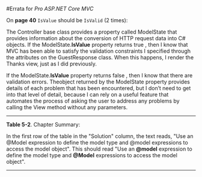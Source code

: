 #Errata for *Pro ASP.NET Core MVC*

On **page 40** `IsValue` should be `IsValid` (2 times):

The Controller base class provides a property called ModelState that provides information about the
conversion of HTTP request data into C# objects. If the ModelState.**IsValue** property returns true , then I know that MVC has been able to satisfy the validation constraints I specified through the attributes on the GuestResponse class. When this happens, I render the Thanks view, just as I did previously.

If the ModelState.**IsValue** property returns false , then I know that there are validation errors. Theobject returned by the ModelState property provides details of each problem that has been encountered, but I don’t need to get into that level of detail, because I can rely on a useful feature that automates the process of asking the user to address any problems by calling the View method without any parameters.

***

**Table 5-2**. Chapter Summary:

In the first row of the table in the "Solution" column, the text reads, "Use an @Model expression to define the model type and @model expressions to access the model object". This should read "Use an **@model** expression to define the model type and **@Model** expressions to access the model object".

***
